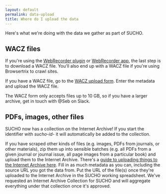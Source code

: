 ```yaml
---
layout: default
permalink: data-upload
title: Where do I upload the data
---
```


Here's what we're doing with the data we gather as part of SUCHO.

## WACZ files
If you're using the [WebRecorder plugin](/webrecorder-plugin-instructions) or [WebRecorder app](/archivewebpage-app-instructions), the last step is to download a WACZ file. You'll also end up with a WACZ file if you're using Browsertrix to crawl sites.

If you have a WACZ file, go to the [WACZ upload form](https://forms.gle/N18MxWgoHtPB2xpz8). Enter the metadata and upload the WACZ file.

The WACZ form only accepts files up to 10 GB, so if you have a larger archive, get in touch with @Seb on Slack.

## PDFs, images, other files
SUCHO now has a collection on the Internet Archive! If you start the identifier with *sucho-id-* it will automatically be added to the collection.

If you have scraped other kinds of files (e.g. images, PDFs from journals, or other materials), zip them up into sensible batches (e.g. all PDFs from a given journal or journal issue, all page images from a particular book) and upload them to the Internet Archive. There's a [guide to uploading things to the Internet Archive here](https://help.archive.org/hc/en-us/articles/360002360111-Uploading-A-Basic-Guide). Fill in as much metadata as you can, including the source URL you got the data from. Put the URL of the file(s) once they're uploaded to the Internet Archive in the SUCHO working spreadsheet. We've requested an Internet Archive Collection for SUCHO and will aggregate everything under that collection once it's approved.